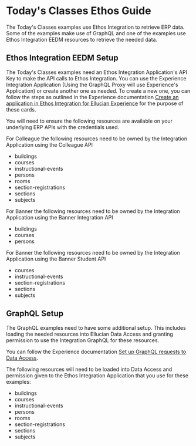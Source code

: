 # Today's Classes Ethos Guide

The Today's Classes examples use Ethos Integration to retrieve ERP data. Some of the examples make use of GraphQL and one of the examples use Ethos Integration EEDM resources to retrieve the needed data.

## Ethos Integration EEDM Setup

The Today's Classes examples need an Ethos Integration Application's API Key to make the API calls to Ethos Integration. You can use the Experience Integration Application (Using the GraphQL Proxy will use Experience's Application) or create another one as needed. To create a new one, you can follow the steps as outlined in the Experience documentation [Create an application in Ethos Integration for Ellucian Experience](https://resources.elluciancloud.com/bundle/ellucian_experience_acn_configure/page/t_create_app_ethos_experience.html) for the purpose of these cards.

You will need to ensure the following resources are available on your underlying ERP APIs with the credentials used.

For Colleague the following resources need to be owned by the Integration Application using the Colleague API

* buildings
* courses
* instructional-events
* persons
* rooms
* section-registrations
* sections
* subjects

For Banner the following resources need to be owned by the Integration Application using the Banner Integration API

* buildings
* courses
* persons

For Banner the following resources need to be owned by the Integration Application using the Banner Student API

* courses
* instructional-events
* section-registrations
* sections
* subjects

## GraphQL Setup

The GraphQL examples need to have some additional setup. This includes loading the needed resources into Ellucian Data Access and granting permission to use the Integration GraphQL for these resources.

You can follow the Experience documentation [Set up GraphQL requests to Data Access](https://resources.elluciancloud.com/bundle/ellucian_experience_acn_configure/page/c_set_up_graphql.html).

The following resources will need to be loaded into Data Access and permission given to the Ethos Integration Application that you use for these examples:

* buildings
* courses
* instructional-events
* persons
* rooms
* section-registrations
* sections
* subjects
